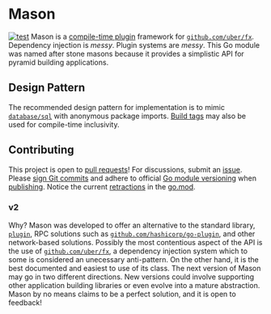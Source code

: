 # Mason
[![test](https://github.com/pedregon/mason/actions/workflows/test.yml/badge.svg?branch=main)](https://github.com/pedregon/mason/actions/workflows/test.yml)
Mason is a [compile-time plugin](https://eli.thegreenplace.net/2021/plugins-in-go/) framework for 
[`github.com/uber/fx`](https://uber-go.github.io/fx/). Dependency injection is *messy*. Plugin systems are *messy*. 
This Go module was named after stone masons because it provides a simplistic API for pyramid building applications.
## Design Pattern
The recommended design pattern for implementation is to mimic 
[`database/sql`](https://eli.thegreenplace.net/2019/design-patterns-in-gos-databasesql-package/) with anonymous
package imports. [Build tags](https://www.digitalocean.com/community/tutorials/customizing-go-binaries-with-build-tags) 
may also be used for compile-time inclusivity.
## Contributing
This project is open to [pull requests](https://github.com/pedregon/mason/pulls)!
For discussions, submit an [issue](https://github.com/pedregon/mason/issues). Please 
[sign Git commits](https://docs.github.com/en/authentication/managing-commit-signature-verification/signing-commits) and
adhere to official [Go module versioning](https://go.dev/doc/modules/version-numbers) when 
[publishing](https://go.dev/doc/modules/publishing). Notice the current 
[retractions](https://go.dev/ref/mod#go-mod-file-retract) in the [go.mod](https://proxy.golang.org/).
### v2
Why? Mason was developed to offer an alternative to the standard library, [`plugin`](https://pkg.go.dev/plugin),
RPC solutions such as [`github.com/hashicorp/go-plugin`](https://github.com/hashicorp/go-plugin),
and other network-based solutions. Possibly the most contentious aspect of
the API is the use of [`github.com/uber/fx`](https://uber-go.github.io/fx/),
a dependency injection system which to some is considered an unecessary anti-pattern. 
On the other hand, it is the best documented and easiest to use of its class. The next version
of Mason may go in two different directions. New versions could involve
supporting other application building libraries or even evolve into a mature abstraction.
Mason by no means claims to be a perfect solution, and it is open to feedback!
